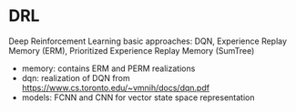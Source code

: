 # DRL
Deep Reinforcement Learning basic approaches: DQN, Experience Replay Memory (ERM), Prioritized Experience Replay Memory (SumTree)

* memory: contains ERM and PERM realizations
* dqn: realization of DQN from https://www.cs.toronto.edu/~vmnih/docs/dqn.pdf 
* models: FCNN and CNN for vector state space representation

